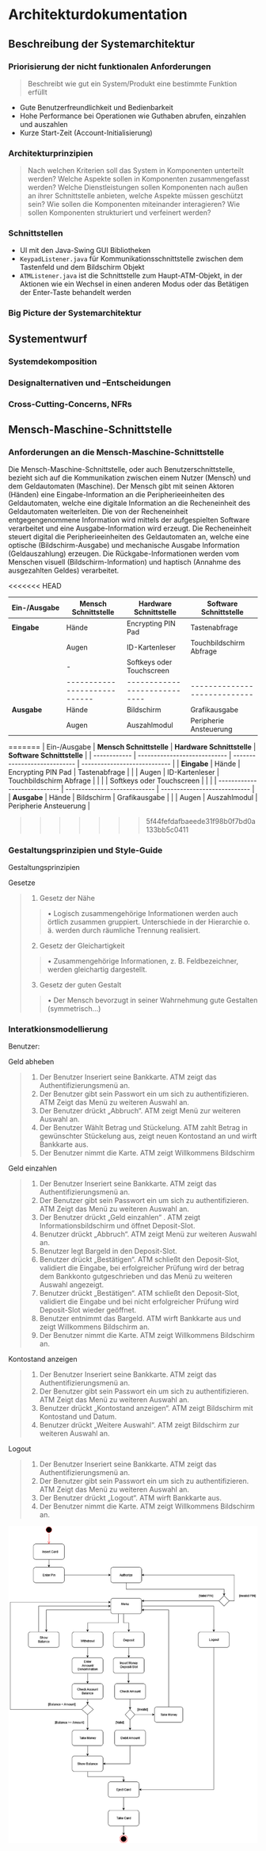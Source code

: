 # Architekturdokumentation

## Beschreibung der Systemarchitektur

### Priorisierung der nicht funktionalen Anforderungen

> Beschreibt wie gut ein System/Produkt eine bestimmte Funktion erfüllt

- Gute Benutzerfreundlichkeit und Bedienbarkeit
- Hohe Performance bei Operationen wie Guthaben abrufen, einzahlen und auszahlen
- Kurze Start-Zeit (Account-Initialisierung)

### Architekturprinzipien

> Nach welchen Kriterien soll das System in Komponenten unterteilt werden?
> Welche Aspekte sollen in Komponenten zusammengefasst werden?
> Welche Dienstleistungen sollen Komponenten nach außen an ihrer Schnittstelle anbieten, welche Aspekte müssen geschützt sein?
> Wie sollen die Komponenten miteinander interagieren?
> Wie sollen Komponenten strukturiert und verfeinert werden?

### Schnittstellen

- UI mit den Java-Swing GUI Bibliotheken
- `KeypadListener.java` für Kommunikationsschnittstelle zwischen dem Tastenfeld und dem Bildschirm Objekt
- `ATMListener.java` ist die Schnittstelle zum Haupt-ATM-Objekt, in der Aktionen wie ein Wechsel in einen anderen Modus oder das Betätigen der Enter-Taste behandelt werden

### Big Picture der Systemarchitektur


## Systementwurf

### Systemdekomposition

### Designalternativen und –Entscheidungen

### Cross-Cutting-Concerns, NFRs


## Mensch-Maschine-Schnittstelle

### Anforderungen an die Mensch-Maschine-Schnittstelle

Die Mensch-Maschine-Schnittstelle, oder auch Benutzerschnittstelle, bezieht sich auf die Kommunikation zwischen einem Nutzer (Mensch) und dem Geldautomaten (Maschine).
Der Mensch gibt mit seinen Aktoren (Händen) eine Eingabe-Information an die Peripherieeinheiten des Geldautomaten, welche eine digitale Information an die Recheneinheit des Geldautomaten weiterleiten. Die von der Recheneinheit entgegengenommene Information wird mittels der aufgespielten Software verarbeitet und eine Ausgabe-Information wird erzeugt. Die Recheneinheit steuert digital die Peripherieeinheiten des Geldautomaten an, welche eine optische (Bildschirm-Ausgabe) und mechanische Ausgabe Information (Geldauszahlung) erzeugen. Die Rückgabe-Informationen werden vom Menschen visuell (Bildschirm-Information) und haptisch (Annahme des ausgezahlten Geldes) verarbeitet.

<<<<<<< HEAD

| Ein-/Ausgabe | **Mensch Schnittstelle**     | **Hardware Schnittstelle**   | **Software Schnittstelle**   |
| ------------ | ---------------------------- | ---------------------------- | ---------------------------- |
| **Eingabe**  | Hände                        | Encrypting PIN Pad           | Tastenabfrage                |
|              | Augen                        | ID-Kartenleser               | Touchbildschirm Abfrage      |
|              | -                            | Softkeys oder Touchscreen    |                              |
|              | ---------------------------- | ---------------------------- | ---------------------------- |
| **Ausgabe**  | Hände                        | Bildschirm                   | Grafikausgabe                |
|              | Augen                        | Auszahlmodul                 | Peripherie Ansteuerung       |
=======
| Ein-/Ausgabe | **Mensch Schnittstelle**     | **Hardware Schnittstelle**   | **Software Schnittstelle**   |
| ------------ | ---------------------------- | ---------------------------- | ---------------------------- |
| **Eingabe**  | Hände                        | Encrypting PIN Pad           | Tastenabfrage                |
|              | Augen                        | ID-Kartenleser               | Touchbildschirm Abfrage      |
|              |                              | Softkeys oder Touchscreen    |                              |
|              | ---------------------------- | ---------------------------- | ---------------------------- |
| **Ausgabe**  | Hände                        | Bildschirm                   | Grafikausgabe                |
|              | Augen                        | Auszahlmodul                 | Peripherie Ansteuerung       |
>>>>>>> 5f44fefdafbaeede31f98b0f7bd0a133bb5c0411

### Gestaltungsprinzipien und Style-Guide

Gestaltungsprinzipien

Gesetze 
>1.	Gesetz der Nähe
>>•	Logisch zusammengehörige Informationen
werden auch örtlich zusammen gruppiert.
Unterschiede in der Hierarchie o. ä. werden
durch räumliche Trennung realisiert.
>2.	Gesetz der Gleichartigkeit
>>•	Zusammengehörige Informationen,
z. B. Feldbezeichner, werden gleichartig
dargestellt.
>3.	Gesetz der guten Gestalt
>>•	Der Mensch bevorzugt in seiner Wahrnehmung gute Gestalten (symmetrisch...)


### Interatkionsmodellierung

Benutzer:

Geld abheben

>1.	Der Benutzer Inseriert seine Bankkarte. ATM zeigt das Authentifizierungsmenü an.
>2.	Der Benutzer gibt sein Passwort ein um sich zu authentifizieren. ATM Zeigt das Menü zu weiteren Auswahl an.
>4.	Der Benutzer drückt „Abbruch“. ATM zeigt Menü zur weiteren Auswahl an.
>5.	Der Benutzer Wählt Betrag und Stückelung. ATM zahlt Betrag in gewünschter Stückelung aus, zeigt neuen Kontostand an und wirft Bankkarte aus.
>6.	Der Benutzer nimmt die Karte. ATM zeigt Willkommens Bildschirm


Geld einzahlen

>1.	Der Benutzer Inseriert seine Bankkarte. ATM zeigt das Authentifizierungsmenü an.
>2.	Der Benutzer gibt sein Passwort ein um sich zu authentifizieren. ATM Zeigt das Menü zu weiteren Auswahl an.
>3.	Der Benutzer drückt „Geld einzahlen“ . ATM zeigt Informationsbildschirm und öffnet Deposit-Slot.
>4.	Benutzer drückt „Abbruch“. ATM zeigt Menü zur weiteren Auswahl an.
>5.	Benutzer legt Bargeld in den Deposit-Slot.
>6.	Benutzer drückt „Bestätigen“. ATM schließt den Deposit-Slot, validiert die Eingabe, bei erfolgreicher Prüfung wird der betrag dem Bankkonto gutgeschrieben und das Menü zu weiteren Auswahl angezeigt.
>7.	Benutzer drückt „Bestätigen“. ATM schließt den Deposit-Slot, validiert die Eingabe und bei nicht erfolgreicher Prüfung wird Deposit-Slot wieder geöffnet. 
>8.	Benutzer entnimmt das Bargeld. ATM wirft Bankkarte aus und zeigt Willkommens Bildschirm an. 
>9.	Der Benutzer nimmt die Karte. ATM zeigt Willkommens Bildschirm an.

Kontostand anzeigen

>1.	Der Benutzer Inseriert seine Bankkarte. ATM zeigt das Authentifizierungsmenü an.
>2.	Der Benutzer gibt sein Passwort ein um sich zu authentifizieren. ATM Zeigt das Menü zu weiteren Auswahl an.
>3.	Benutzer drückt „Kontostand anzeigen“. ATM zeigt Bildschirm mit Kontostand und Datum.
>4.	Benutzer drückt „Weitere Auswahl“. ATM zeigt Bildschirm zur weiteren Auswahl an.

Logout

>1.	Der Benutzer Inseriert seine Bankkarte. ATM zeigt das Authentifizierungsmenü an.
>2.	Der Benutzer gibt sein Passwort ein um sich zu authentifizieren. ATM Zeigt das Menü zu weiteren Auswahl an.
>3.	Der Benutzer drückt „Logout“. ATM wirft Bankkarte aus.
>4.	Der Benutzer nimmt die Karte. ATM zeigt Willkommens Bildschirm an. 




![InterkationsDiagramm](images/InteraktionsDiagramm.png "InterkationsDiagramm") 

